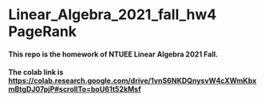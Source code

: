 # Linear_Algebra_2021_fall_hw4 PageRank
#### This repo is the homework of NTUEE Linear Algebra 2021 Fall.
#### The colab link is https://colab.research.google.com/drive/1vnS6NKDQnysvW4cXWmKbxmBtgDJ07pjP#scrollTo=boU61t52kMsf
